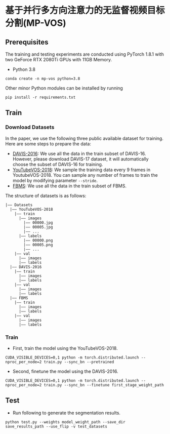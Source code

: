 # 基于并行多方向注意力的无监督视频目标分割(MP-VOS)

## Prerequisites
The training and testing experiments are conducted using PyTorch 1.8.1 with two GeForce RTX 2080Ti GPUs with 11GB Memory.
- Python 3.8
```
conda create -n mp-vos python=3.8
```

Other minor Python modules can be installed by running
```
pip install -r requirements.txt
```

## Train

### Download Datasets
In the paper, we use the following three public available dataset for training. Here are some steps to prepare the data:

- [DAVIS-2016](https://davischallenge.org/davis2017/code.html): We use all the data in the train subset of DAVIS-16. However, please download DAVIS-17 dataset, it will automatically choose the subset of DAVIS-16 for training.
- [YouTubeVOS-2018](https://youtube-vos.org/dataset/): We sample the training data every 9 frames in YoutubeVOS-2018. You can sample any number of frames to train the model by modifying parameter ```--stride```.
- [FBMS](https://lmb.informatik.uni-freiburg.de/resources/datasets/moseg.en.html): We use all the data in the train subset of FBMS.

The structure of datasets is as follows:
```
|—— Datasets
  |—— YouTubeVOS-2018
    |—— train
      |—— images
        |—— 00000.jpg
        |—— 00005.jpg
        |—— ...
      |—— labels
        |—— 00000.png
        |—— 00005.png
        |—— ...
    |—— val
      |—— images
      |—— labels    
  |—— DAVIS-2016
    |—— train
      |—— images
      |—— labels    
    |—— val
      |—— images
      |—— labels    
  |—— FBMS
    |—— train
      |—— images
      |—— labels    
    |—— val
      |—— images
      |—— labels    
```

### Train
- First, train the model using the YouTubeVOS-2018.
```
CUDA_VISIBLE_DEVICES=0,1 python -m torch.distributed.launch --nproc_per_node=2 train.py --sync_bn --pretrained
```
- Second, finetune the model using the DAVIS-2016.
```
CUDA_VISIBLE_DEVICES=0,1 python -m torch.distributed.launch --nproc_per_node=2 train.py --sync_bn --finetune first_stage_weight_path
```

## Test

-   Run following to generate the segmentation results.
```
python test.py --weights model_weight_path --save_dir save_results_path --use_flip -v test_datasets
```

